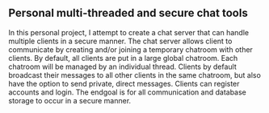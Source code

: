 ## Personal multi-threaded and secure chat tools

In this personal project, I attempt to create a chat server that can handle multiple clients in a secure manner. The chat server allows client to communicate by creating and/or joining a temporary chatroom with other clients. By default, all clients are put in a large global chatroom. Each chatroom will be managed by an individual thread. Clients by default broadcast their messages to all other clients in the same chatroom, but also have the option to send private, direct messages. Clients can register accounts and login.  The endgoal is for all communication and database storage to occur in a secure manner.

